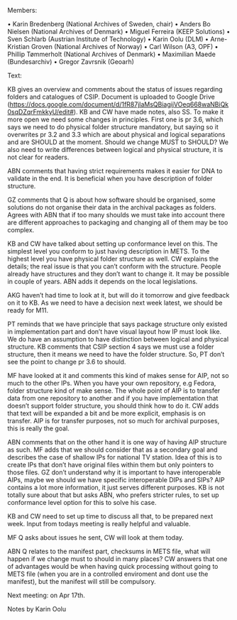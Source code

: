 Members: 

•	Karin Bredenberg (National Archives of Sweden, chair)
•	Anders Bo Nielsen (National Archives of Denmark)
•	Miguel Ferreira (KEEP Solutions)
•	Sven Schlarb (Austrian Institute of Technology)
•	Karin Oolu (DLM)
•	Arne-Kristian Groven (National Archives of Norway)
•	Carl Wilson (A3, OPF) 
•	Phillip Tømmerholt (National Archives of Denmark)
•	Maximilian Maede (Bundesarchiv)
•	Gregor Zavrsnik (Geoarh)

Text:

KB gives an overview and comments about the status of issues regarding folders and catalogues of CSIP. Document is uploaded to Google Drive (https://docs.google.com/document/d/1fR87jlaMsQBiagijVOeq668waNBiQk0sqDZqrFmkkyU/edit#). KB and CW have made notes, also SS. To make it more open we need some changes in principles. First one is pr 3.6, which says we need to do physical folder structure mandatory, but saying so it overwrites pr 3.2 and 3.3 which are about physical and logical separations and are SHOULD at the moment. Should we change MUST to SHOULD? We also need to write differences between logical and physical structure, it is not clear for readers. 

ABN comments that having strict requirements makes it easier for DNA to validate in the end. It is beneficial when you have description of folder structure. 

GZ comments that Q is about how software should be organised, some solutions do not organise their data in the archival packages as folders. Agrees with ABN that if too many shoulds we must take into account there are different approaches to packaging and changing all of them may be too complex. 

KB and CW have talked about setting up conformance level on this. The simplest level you conform to just having description in METS. To the highest level you have physical folder structure as well. CW explains the details; the real issue is that you can’t conform with the structure. People already have structures and they don’t want to change it. It may be possible in couple of years. ABN adds it depends on the local legislations. 

AKG haven’t had time to look at it, but will do it tomorrow and give feedback on it to KB.  As we need to have a decision next week latest, we should be ready for M11.

PT reminds that we have principle that says package structure only existed in implementation part and don’t have visual layout how IP must look like. We do have an assumption to have distinction between logical and physical structure. KB comments that CSIP section 4 says we must use a folder structure, then it means we need to have the folder structure. So, PT don’t see the point to change pr 3.6 to should. 

MF have looked at it and comments this kind of makes sense for AIP, not so much to the other IPs. When you have your own repository, e.g Fedora, folder structure kind of make sense. The whole point of AIP is to transfer data from one repository to another and if you have implementation that doesn’t support folder structure, you should think how to do it. CW adds that text will be expanded a bit and be more explicit, emphasis is on transfer. AIP is for transfer purposes, not so much for archival purposes, this is really the goal. 

ABN comments that on the other hand it is one way of having AIP structure as such. MF adds that we should consider that as a secondary goal and describes the case of shallow IPs for national TV station. Idea of this is to create IPs that don’t have original files within them but only pointers to those files. GZ don’t understand why it is important to have interoperable AIPs, maybe we should we have specific interoperable DIPs and SIPs? AIP contains a lot more information, it just serves different purposes. KB is not totally sure about that but asks ABN, who prefers stricter rules, to set up conformance level option for this to solve his case. 

KB and CW need to set up time to discuss all that, to be prepared next week. Input from todays meeting is really helpful and valuable. 

MF Q asks about issues he sent, CW will look at them today. 

ABN Q relates to the manifest part, checksums in METS file, what will happen if we change must to should in many places? CW answers that one of advantages would be when having quick processing without going to METS file (when you are in a controlled enviroment and dont use the manifest), but the manifest will still be compulsory. 

Next meeting: on Apr 17th.

Notes by Karin Oolu
